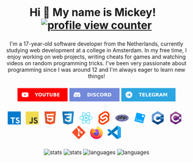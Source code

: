<h1 align="center">Hi 👋 My name is Mickey!&nbsp;&nbsp;&nbsp;<a href="https://github.com/antonkomarev/github-profile-views-counter"><img src="https://komarev.com/ghpvc/?username=Spoorloos" alt="profile view counter"></a></h1>

###

<p align="center">I'm a 17-year-old software developer from the Netherlands, currently studying web development at a college in Amsterdam. In my free time, I enjoy working on web projects, writing cheats for games and watching videos on random programming tricks. I've been very passionate about programming since I was around 12 and I'm always eager to learn new things!</p>

###

<div align="center">
    <a href="https://www.youtube.com/@SpoorloosDev"><img src="imgs/youtube.svg" height="35" alt="youtube"></a>
    <a href="https://discord.com/users/953720095811719208"><img src="imgs/discord.svg" height="35" alt="discord"></a>
    <a href="https://t.me/notspoorloos"><img src="imgs/telegram.svg" height="35" alt="telegram"></a>
</div>

###

<div align="center">
    <a href="https://www.typescriptlang.org/"><img src="imgs/typescript.svg" height="35" alt="typescript"><img width="8"></a>
    <a href="https://developer.mozilla.org/en-US/docs/Web/JavaScript"><img src="imgs/javascript.svg" height="35" alt="javascript"><img width="8"></a>
    <a href="https://developer.mozilla.org/en-US/docs/Web/HTML"><img src="imgs/html5.svg" height="35" alt="html5"><img width="8"></a>
    <a href="https://developer.mozilla.org/en-US/docs/Web/CSS"><img src="imgs/css3.svg" height="35" alt="css3"><img width="8"></a>
    <a href="https://react.dev"><img src="imgs/react.svg" height="35" alt="react"><img width="8"></a>
    <a href="https://svelte.dev/"><img src="imgs/svelte.svg" height="35" alt="svelte"><img width="8"></a>
    <a href="https://www.php.net/"><img src="imgs/php.svg" height="35" alt="php"><img width="8"></a>
    <a href="https://luau.org/"><img src="imgs/luau.svg" height="35" alt="luau"><img width="8"></a>
    <a href="https://www.w3schools.com/cpp/"><img src="imgs/cplusplus.svg" height="35" alt="cplusplus"><img width="8"></a>
    <a href="https://www.w3schools.com/cs/"><img src="imgs/csharp.svg" height="35" alt="csharp"><img width="8"></a>
    <a href="https://git-scm.com/"><img src="imgs/git.svg" height="35" alt="git"><img width="8"></a>
    <a href="https://www.mozilla.org/en-US/firefox/"><img src="imgs/firefox.svg" height="35" alt="firefox"><img width="8"></a>
    <a href="https://code.visualstudio.com/"><img src="imgs/vscode.svg" height="35" alt="vscode"></a>
</div>

###

<div align="center">
    <img src="https://github-readme-stats.vercel.app/api?username=Spoorloos&bg_color=FFFFFF0A&show_icons=true&hide_border=true#gh-dark-mode-only" height="150" alt="stats">
    <img src="https://github-readme-stats.vercel.app/api?username=Spoorloos&bg_color=0000000A&show_icons=true&hide_border=true#gh-light-mode-only" height="150" alt="stats">
    <img src="https://github-readme-stats.vercel.app/api/top-langs?username=Spoorloos&bg_color=FFFFFF0A&layout=compact&langs_count=6&hide_border=true#gh-dark-mode-only" height="150" alt="languages">
    <img src="https://github-readme-stats.vercel.app/api/top-langs?username=Spoorloos&bg_color=0000000A&layout=compact&langs_count=6&hide_border=true#gh-light-mode-only" height="150" alt="languages">
</div>
